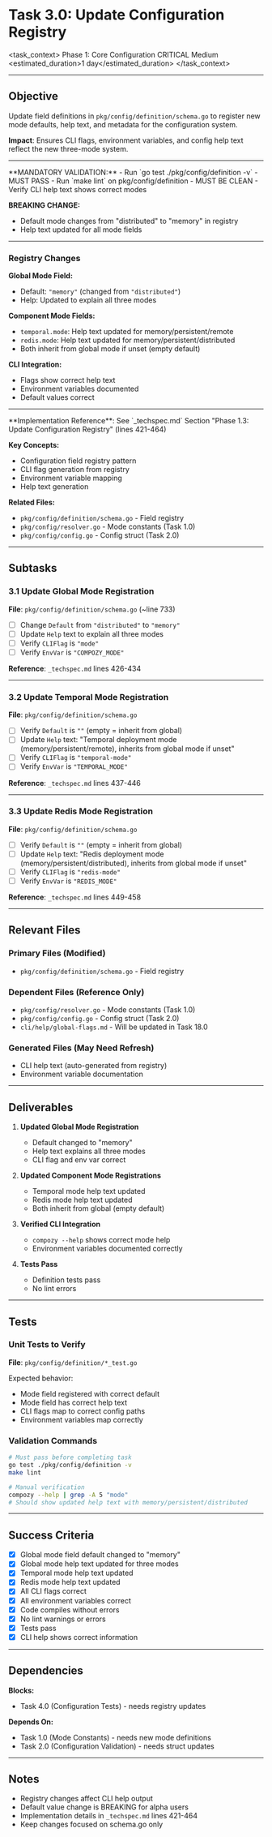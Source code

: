 # Task 3.0: Update Configuration Registry

<task_context>
<phase>Phase 1: Core Configuration</phase>
<priority>CRITICAL</priority>
<complexity>Medium</complexity>
<estimated_duration>1 day</estimated_duration>
</task_context>

---

## Objective

Update field definitions in `pkg/config/definition/schema.go` to register new mode defaults, help text, and metadata for the configuration system.

**Impact**: Ensures CLI flags, environment variables, and config help text reflect the new three-mode system.

---

<critical>
**MANDATORY VALIDATION:**
- Run `go test ./pkg/config/definition -v` - MUST PASS
- Run `make lint` on pkg/config/definition - MUST BE CLEAN
- Verify CLI help text shows correct modes

**BREAKING CHANGE:**
- Default mode changes from "distributed" to "memory" in registry
- Help text updated for all mode fields
</critical>

---

<requirements>

### Registry Changes

**Global Mode Field:**
- Default: `"memory"` (changed from `"distributed"`)
- Help: Updated to explain all three modes

**Component Mode Fields:**
- `temporal.mode`: Help text updated for memory/persistent/remote
- `redis.mode`: Help text updated for memory/persistent/distributed
- Both inherit from global mode if unset (empty default)

**CLI Integration:**
- Flags show correct help text
- Environment variables documented
- Default values correct

</requirements>

---

<research>
**Implementation Reference**: See `_techspec.md` Section "Phase 1.3: Update Configuration Registry" (lines 421-464)

**Key Concepts:**
- Configuration field registry pattern
- CLI flag generation from registry
- Environment variable mapping
- Help text generation

**Related Files:**
- `pkg/config/definition/schema.go` - Field registry
- `pkg/config/resolver.go` - Mode constants (Task 1.0)
- `pkg/config/config.go` - Config struct (Task 2.0)
</research>

---

## Subtasks

### 3.1 Update Global Mode Registration
**File**: `pkg/config/definition/schema.go` (~line 733)

- [ ] Change `Default` from `"distributed"` to `"memory"`
- [ ] Update `Help` text to explain all three modes
- [ ] Verify `CLIFlag` is `"mode"`
- [ ] Verify `EnvVar` is `"COMPOZY_MODE"`

**Reference**: `_techspec.md` lines 426-434

---

### 3.2 Update Temporal Mode Registration
**File**: `pkg/config/definition/schema.go`

- [ ] Verify `Default` is `""` (empty = inherit from global)
- [ ] Update `Help` text: "Temporal deployment mode (memory/persistent/remote), inherits from global mode if unset"
- [ ] Verify `CLIFlag` is `"temporal-mode"`
- [ ] Verify `EnvVar` is `"TEMPORAL_MODE"`

**Reference**: `_techspec.md` lines 437-446

---

### 3.3 Update Redis Mode Registration
**File**: `pkg/config/definition/schema.go`

- [ ] Verify `Default` is `""` (empty = inherit from global)
- [ ] Update `Help` text: "Redis deployment mode (memory/persistent/distributed), inherits from global mode if unset"
- [ ] Verify `CLIFlag` is `"redis-mode"`
- [ ] Verify `EnvVar` is `"REDIS_MODE"`

**Reference**: `_techspec.md` lines 449-458

---

## Relevant Files

### Primary Files (Modified)
- `pkg/config/definition/schema.go` - Field registry

### Dependent Files (Reference Only)
- `pkg/config/resolver.go` - Mode constants (Task 1.0)
- `pkg/config/config.go` - Config struct (Task 2.0)
- `cli/help/global-flags.md` - Will be updated in Task 18.0

### Generated Files (May Need Refresh)
- CLI help text (auto-generated from registry)
- Environment variable documentation

---

## Deliverables

1. **Updated Global Mode Registration**
   - Default changed to "memory"
   - Help text explains all three modes
   - CLI flag and env var correct

2. **Updated Component Mode Registrations**
   - Temporal mode help text updated
   - Redis mode help text updated
   - Both inherit from global (empty default)

3. **Verified CLI Integration**
   - `compozy --help` shows correct mode help
   - Environment variables documented correctly

4. **Tests Pass**
   - Definition tests pass
   - No lint errors

---

## Tests

### Unit Tests to Verify
**File**: `pkg/config/definition/*_test.go`

Expected behavior:
- Mode field registered with correct default
- Mode field has correct help text
- CLI flags map to correct config paths
- Environment variables map correctly

### Validation Commands
```bash
# Must pass before completing task
go test ./pkg/config/definition -v
make lint

# Manual verification
compozy --help | grep -A 5 "mode"
# Should show updated help text with memory/persistent/distributed
```

---

## Success Criteria

- [x] Global mode field default changed to "memory"
- [x] Global mode help text updated for three modes
- [x] Temporal mode help text updated
- [x] Redis mode help text updated
- [x] All CLI flags correct
- [x] All environment variables correct
- [x] Code compiles without errors
- [x] No lint warnings or errors
- [x] Tests pass
- [x] CLI help shows correct information

---

## Dependencies

**Blocks:**
- Task 4.0 (Configuration Tests) - needs registry updates

**Depends On:**
- Task 1.0 (Mode Constants) - needs new mode definitions
- Task 2.0 (Configuration Validation) - needs struct updates

---

## Notes

- Registry changes affect CLI help output
- Default value change is BREAKING for alpha users
- Implementation details in `_techspec.md` lines 421-464
- Keep changes focused on schema.go only
